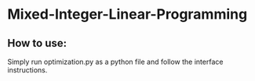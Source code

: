 # Mixed-Integer-Linear-Programming

## How to use:
Simply run optimization.py as a python file and follow the interface instructions.
